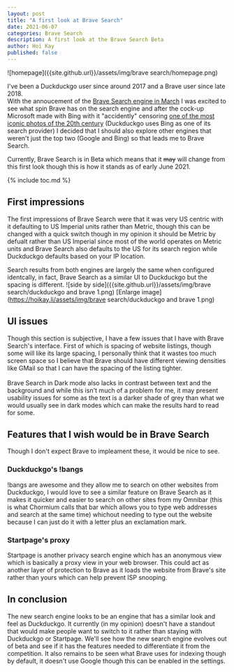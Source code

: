 ```yaml
---
layout: post
title: "A first look at Brave Search"
date: 2021-06-07
categories: Brave Search
description: A first look at the Brave Search Beta
author: Hoi Kay
published: false
---
```

![homepage]({{site.github.url}}/assets/img/brave search/homepage.png) <br>

I've been a Duckduckgo user since around 2017 and a Brave user since late 2018. <br>
With the annoucement of the [Brave Search engine in March](https://brave.com/brave-search/) I was excited to see what spin Brave has on the search engine and after the cock-up Microsoft made with Bing with it "accidently" censoring [one of the most iconic photos of the 20th century](https://www.theregister.com/2021/06/04/search_engine_tiananmen/) (Duckduckgo uses Bing as one of its search provider) I decided that I should also explore other engines that weren't just the top two (Google and Bing) so that leads me to Brave Search. <br>

Currently, Brave Search is in Beta which means that it ~~may~~ will change from this first look though this is how it stands as of early June 2021.

{% include toc.md %}


## First impressions
The first impressions of Brave Search were that it was very US centric with it defaulting to US Imperial units rather than Metric, though this can be changed with a quick switch though in my opinion it should be Metric by defualt rather than US Imperial since most of the world operates on Metric units and Brave Search also defaults to the US for its search region while Duckduckgo defaults based on your IP location. <br>

Search results from both engines are largely the same when configured identcally, in fact, Brave Search as a similar UI to Duckduckgo but the spacing is different.
![side by side]({{site.github.url}}/assets/img/brave search/duckduckgo and brave 1.png)
[Enlarge image](https://hoikay.li/assets/img/brave search/duckduckgo and brave 1.png)

## UI issues
Though this section is subjective, I have a few issues that I have with Brave Search's interface. First of which is spacing of website listings, though some will like its large spacing, I personally think that it wastes too much screen space so I believe that Brave should have different viewing densities like GMail so that I can have the spacing of the listing tighter. <br>
<br>
Brave Search in Dark mode also lacks in contrast between text and the background and while this isn't much of a problem for me, it may present usability issues for some as the text is a darker shade of grey than what we would usually see in dark modes which can make the results hard to read for some. 

## Features that I wish would be in Brave Search
Though I don't expect Brave to impleament these, it would be nice to see.

### Duckduckgo's !bangs
!bangs are awesome and they allow me to search on other websites from Duckduckgo, I would love to see a similar feature on Brave Search as it makes it quicker and easier to search on other sites from my Omnibar (this is what Chormium calls that bar which allows you to type web addresses and search at the same time) whichout needing to type out the website because I can just do it with a letter plus an exclamation mark.

### Startpage's proxy
Startpage is another privacy search engine which has an anonymous view which is basically a proxy view in your web browser. This could act as another layer of protection to Brave as it loads the website from Brave's site rather than yours which can help prevent ISP snooping.

## In conclusion
The new search engine looks to be an engine that has a similar look and feel as Duckduckgo. It currently (in my opinion) doesn't have a standout that would make people want to switch to it rather than staying with Duckduckgo or Startpage. We'll see how the new search engine evolves out of beta and see if it has the features needed to differentiate it from the competition. It also remains to be seen what Brave uses for indexing though by default, it doesn't use Google though this can be enabled in the settings.
